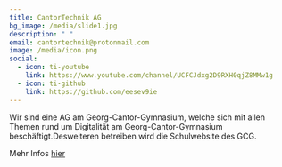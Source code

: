 ```yaml
---
title: CantorTechnik AG
bg_image: /media/slide1.jpg
description: " "
email: cantortechnik@protonmail.com
image: /media/icon.png
social:
  - icon: ti-youtube
    link: https://www.youtube.com/channel/UCFCJdxg2D9RXH0qjZ8MMw1g
  - icon: ti-github
    link: https://github.com/eesev9ie
---
```

Wir sind eine AG am Georg-Cantor-Gymnasium, welche sich mit allen Themen rund um Digitalität am Georg-Cantor-Gymnasium beschäftigt.Desweiteren betreiben wird die Schulwebsite des GCG.

Mehr Infos [hier](/de/ganztagsangebote/cantortechnik/)
